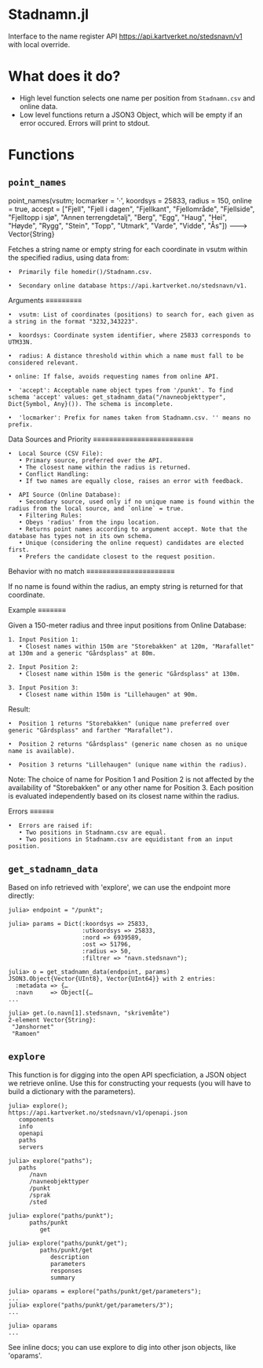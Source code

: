 # Stadnamn.jl
Interface to the name register API https://api.kartverket.no/stedsnavn/v1 with local override.

# What does it do?

- High level function selects one name per position from `Stadnamn.csv` and online data.
- Low level functions return a JSON3 Object, which will be empty if an error occured. Errors will print to stdout.

# Functions

## `point_names`

  point_names(vsutm; locmarker = '·', koordsys = 25833, radius = 150, online = true,
      accept = ["Fjell", "Fjell i dagen", "Fjellkant", "Fjellområde", "Fjellside", "Fjelltopp i sjø",
      "Annen terrengdetalj", "Berg", "Egg", "Haug", "Hei", "Høyde", "Rygg",
      "Stein", "Topp", "Utmark", "Varde", "Vidde", "Ås"])
  ---> Vector{String}

  Fetches a string name or empty string for each coordinate in vsutm within the specified radius, using data from:

    •  Primarily file homedir()/Stadnamn.csv.

    •  Secondary online database https://api.kartverket.no/stedsnavn/v1.

  Arguments
  ≡≡≡≡≡≡≡≡≡

    •  vsutm: List of coordinates (positions) to search for, each given as a string in the format "3232,343223".

    •  koordsys: Coordinate system identifier, where 25833 corresponds to UTM33N.

    •  radius: A distance threshold within which a name must fall to be considered relevant.

    • online: If false, avoids requesting names from online API.

    •  'accept': Acceptable name object types from '/punkt'. To find schema 'accept' values: get_stadnamn_data("/navneobjekttyper", Dict{Symbol, Any}()). The schema is incomplete.

    •  'locmarker': Prefix for names taken from Stadnamn.csv. '' means no prefix.

  Data Sources and Priority
  ≡≡≡≡≡≡≡≡≡≡≡≡≡≡≡≡≡≡≡≡≡≡≡≡≡

    •  Local Source (CSV File):
       • Primary source, preferred over the API.
       • The closest name within the radius is returned.
       • Conflict Handling:
       • If two names are equally close, raises an error with feedback.

    •  API Source (Online Database):
       • Secondary source, used only if no unique name is found within the radius from the local source, and `online` = true.
       • Filtering Rules:
       • Obeys 'radius' from the inpu location.
       • Returns point names according to argument accept. Note that the database has types not in its own schema.
       • Unique (considering the online request) candidates are elected first.
       • Prefers the candidate closest to the request position.

  Behavior with no match
  ≡≡≡≡≡≡≡≡≡≡≡≡≡≡≡≡≡≡≡≡≡≡

  If no name is found within the radius, an empty string is returned for that coordinate.

  Example
  ≡≡≡≡≡≡≡

  Given a 150-meter radius and three input positions from Online Database:

    1. Input Position 1:
       • Closest names within 150m are "Storebakken" at 120m, "Marafallet" at 130m and a generic "Gårdsplass" at 80m.

    2. Input Position 2:
       • Closest name within 150m is the generic "Gårdsplass" at 130m.

    3. Input Position 3:
       • Closest name within 150m is "Lillehaugen" at 90m.

  Result:

    •  Position 1 returns "Storebakken" (unique name preferred over generic "Gårdsplass" and farther "Marafallet").

    •  Position 2 returns "Gårdsplass" (generic name chosen as no unique name is available).

    •  Position 3 returns "Lillehaugen" (unique name within the radius).

  Note: The choice of name for Position 1 and Position 2 is not affected by the availability of "Storebakken" or any other name for Position 3. Each position is evaluated independently based on its closest name within the radius.

  Errors
  ≡≡≡≡≡≡

    •  Errors are raised if:
       • Two positions in Stadnamn.csv are equal.
       • Two positions in Stadnamn.csv are equidistant from an input position.

## `get_stadnamn_data`

Based on info retrieved with 'explore', we can use the endpoint more directly:

```
julia> endpoint = "/punkt";

julia> params = Dict(:koordsys => 25833,
                     :utkoordsys => 25833,
                     :nord => 6939589,
                     :ost => 51796,
                     :radius => 50,
                     :filtrer => "navn.stedsnavn");

julia> o = get_stadnamn_data(endpoint, params)
JSON3.Object{Vector{UInt8}, Vector{UInt64}} with 2 entries:
  :metadata => {…
  :navn     => Object[{…
... 

julia> get.(o.navn[1].stedsnavn, "skrivemåte")
2-element Vector{String}:
 "Jønshornet"
 "Ramoen"
```


## `explore`

This function is for digging into the open API specficiation, a JSON object we retrieve online. Use this for constructing your requests (you will have to build a dictionary with the parameters).

```
julia> explore();
https://api.kartverket.no/stedsnavn/v1/openapi.json
   components
   info
   openapi
   paths
   servers

julia> explore("paths");
   paths
      /navn
      /navneobjekttyper
      /punkt
      /sprak
      /sted

julia> explore("paths/punkt");
      paths/punkt
         get

julia> explore("paths/punkt/get");
         paths/punkt/get
            description
            parameters
            responses
            summary

julia> oparams = explore("paths/punkt/get/parameters");
...
julia> explore("paths/punkt/get/parameters/3");
...

julia> oparams
...
```

See inline docs; you can use explore to dig into other json objects, like 'oparams'.
